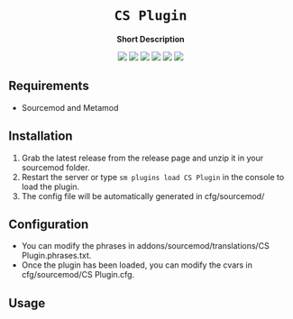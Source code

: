 <div align="center">
  <h1><code>CS Plugin</code></h1>
  <p>
    <strong>Short Description</strong>
  </p>
  <p style="margin-bottom: 0.5ex;">
    <img
        src="https://img.shields.io/github/downloads//CS Plugin/total"
    />
    <img
        src="https://img.shields.io/github/last-commit//CS Plugin"
    />
    <img
        src="https://img.shields.io/github/issues//CS Plugin"
    />
    <img
        src="https://img.shields.io/github/issues-closed//CS Plugin"
    />
    <img
        src="https://img.shields.io/github/repo-size//CS Plugin"
    />
    <img
        src="https://img.shields.io/github/workflow/status//CS Plugin/Compile%20and%20release"
    />
  </p>
</div>


## Requirements ##
- Sourcemod and Metamod


## Installation ##
1. Grab the latest release from the release page and unzip it in your sourcemod folder.
2. Restart the server or type `sm plugins load CS Plugin` in the console to load the plugin.
3. The config file will be automatically generated in cfg/sourcemod/

## Configuration ##
- You can modify the phrases in addons/sourcemod/translations/CS Plugin.phrases.txt.
- Once the plugin has been loaded, you can modify the cvars in cfg/sourcemod/CS Plugin.cfg.


## Usage ##
